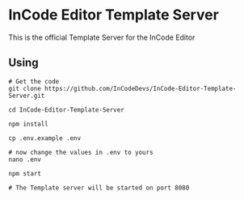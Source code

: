 # InCode Editor Template Server
This is the official Template Server for the InCode Editor

## Using

```shell
# Get the code
git clone https://github.com/InCodeDevs/InCode-Editor-Template-Server.git

cd InCode-Editor-Template-Server

npm install

cp .env.example .env

# now change the values in .env to yours
nano .env

npm start

# The Template server will be started on port 8080
```
